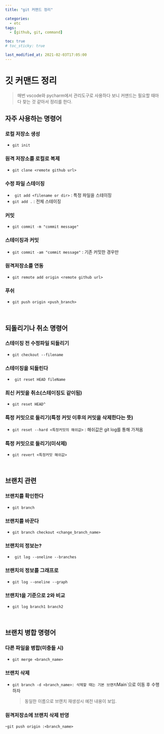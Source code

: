 ```yaml
---
title: "git 커맨드 정리"

categories:
  - etc
tags:
  - [github, git, command]

toc: true
# toc_sticky: true

last_modified_at: 2021-02-03T17:05:00
---
```


# 깃 커맨드 정리

> 매번 vscode와 pycharm에서 관리도구로 사용하다 보니 커맨드는 필요할 때마다 찾는 것 같아서 정리를 한다.

## 자주 사용하는 명령어

### 로컬 저장소 생성

- `git init`

### 원격 저장소를 로컬로 복제

- `git clone <remote github url>`

### 수정 파일 스테이징

- ` git add <filename or dir>` : 특정 파일을 스테이징
- `git add .` : 전체 스테이징

### 커밋

- `git commit -m "commit message" `

### 스테이징과 커밋

- `git commit -am "commit message"` : 기존 커밋한 경우만

### 원격저장소를 연동

- `git remote add origin <remote github url>`

### 푸쉬

- `git push origin <push_branch>`

<br>

## 되돌리기나 취소 명령어

### 스테이징 전 수정파일 되돌리기

- `git checkout --filename`

### 스테이징을 되돌린다

- ` git reset HEAD fileName`

### 최신 커밋을 취소(스테이징도 같이됨)

- `git reset HEAD^`

### 특정 커밋으로 돌리기(특정 커밋 이후의 커밋을 삭제한다는 뜻)

- `git reset --hard <특정커밋의 해쉬값>` : 해쉬값은 git log를 통해 가져옴

### 특정 커밋으로 돌리기(미삭제)

- `git revert <특정커밋 해쉬값>`

<br>

## 브랜치 관련

### 브랜치를 확인한다

- `git branch`

### 브랜치를 바꾼다

- `git branch checkout <change_branch_name>`

### 브랜치의 정보는?

- ` git log --oneline --branches`

### 브랜치의 정보를 그래프로

- `git log --oneline --graph`

### 브랜치1을 기준으로 2와 비교

- `git log branch1 branch2`

<br>

## 브랜치 병합 명령어

### 다른 파일을 병합(미충돌 시)

- `git merge <branch_name>`

### 브랜치 삭제

- `git branch -d <branch_name>: 삭제할 때는 기본 브랜치`Main`으로 이동 후 수행하자
  > 동일한 이름으로 브랜치 재생성시 예전 내용이 보임.

### 원격저장소에 브랜치 삭제 반영

-`git push origin :<branch_name>`
